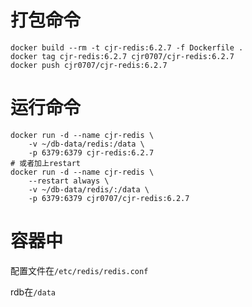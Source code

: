 # 打包命令
```docker
docker build --rm -t cjr-redis:6.2.7 -f Dockerfile .
docker tag cjr-redis:6.2.7 cjr0707/cjr-redis:6.2.7
docker push cjr0707/cjr-redis:6.2.7
```

# 运行命令
```docker
docker run -d --name cjr-redis \
    -v ~/db-data/redis:/data \
    -p 6379:6379 cjr-redis:6.2.7
# 或者加上restart
docker run -d --name cjr-redis \
    --restart always \
    -v ~/db-data/redis/:/data \
    -p 6379:6379 cjr0707/cjr-redis:6.2.7
```

# 容器中

配置文件在`/etc/redis/redis.conf`

rdb在`/data`

